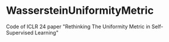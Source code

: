 # WassersteinUniformityMetric
Code of ICLR 24 paper "Rethinking The Uniformity Metric in Self-Supervised Learning"
